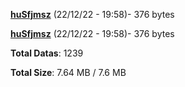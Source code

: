 [**huSfjmsz**](/data/huSfjmsz.txt) (22/12/22 - 19:58)- 376 bytes

[**huSfjmsz**](/data/huSfjmsz.txt) (22/12/22 - 19:58)- 376 bytes

**Total Datas**: 1239

**Total Size**: 7.64 MB / 7.6 MB